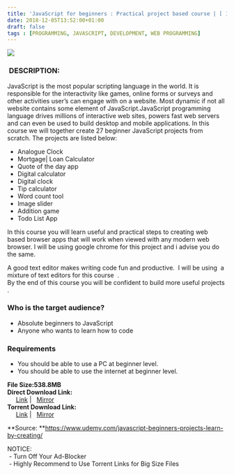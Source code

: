 ```yaml
---
title: 'JavaScript for beginners : Practical project based course | [ 124.99$ Course For Free ]'
date: 2018-12-05T13:52:00+01:00
draft: false
tags : [PROGRAMMING, JAVASCRIPT, DEVELOPMENT, WEB PROGRAMMING]
---
```


  

[![](https://4.bp.blogspot.com/-V81Hp8Wj70w/XAfILvvuhqI/AAAAAAAAApM/lqNdS21AWOQ0XXZkIJaPoGt5oPF8pQ4lACLcBGAs/s640/JavaScript-for-beginners-Practical-project-based-course.jpg)](https://4.bp.blogspot.com/-V81Hp8Wj70w/XAfILvvuhqI/AAAAAAAAApM/lqNdS21AWOQ0XXZkIJaPoGt5oPF8pQ4lACLcBGAs/s1600/JavaScript-for-beginners-Practical-project-based-course.jpg)

###  DESCRIPTION:

JavaScript is the most popular scripting language in the world. It is responsible for the interactivity like games, online forms or surveys and other activities user’s can engage with on a website. Most dynamic if not all website contains some element of JavaScript.JavaScript programming language drives millions of interactive web sites, powers fast web servers and can even be used to build desktop and mobile applications. In this course we will together create 27 beginner JavaScript projects from scratch. The projects are listed below:  

*   Analogue Clock
*   Mortgage| Loan Calculator
*   Quote of the day app
*   Digital calculator
*   Digital clock
*   Tip calculator
*   Word count tool
*   Image slider
*   Addition game
*   Todo List App

In this course you will learn useful and practical steps to creating web based browser apps that will work when viewed with any modern web browser. I will be using google chrome for this project and i advise you do the same.  

A good text editor makes writing code fun and productive.  I will be using  a mixture of text editors for this course  .  
By the end of this course you will be confident to build more useful projects .  

### Who is the target audience?

*   Absolute beginners to JavaScript
*   Anyone who wants to learn how to code

### Requirements

*   You should be able to use a PC at beginner level.
*   You should be able to use the internet at beginner level.

**File Size:538.8MB**  
**Direct Download Link:**  
     [Link](http://crowdurl.com/JavaScriptforlink1) |   [Mirror](http://crowdurl.com/JavaScriptforlink2)  
**Torrent Download Link:**  
     [Link](http://crowdurl.com/JavaScriptfortorrent1) |   [Mirror](http://crowdurl.com/JavaScriptfortorrent2)  
  
**Source: **https://www.udemy.com/javascript-beginners-projects-learn-by-creating/  
  
NOTICE:  
 - Turn Off Your Ad-Blocker  
 - Highly Recommend to Use Torrent Links for Big Size Files